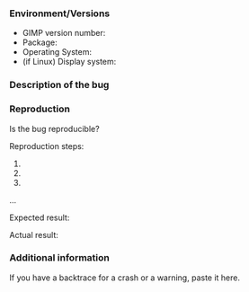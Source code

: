 <!-- ⚠️ IMPORTANT: READ ME! ⚠️
This is the default template for bug reports.
For feature requests or performance issues, please switch instead to the appropriate template in the "Choose a template" list.

It is important that you fill all the fields of the template.

There are a few issues we get reports about quite frequently. If you want to check if what you have encountered is among these, please see: 
https://gitlab.gnome.org/GNOME/gimp/-/issues/?sort=updated_desc&state=all&label_name%5B%5D=Duplication%20target&first_page_size=100

**Code of Conduct**: "Be considerate and respectful" is our main rule.
E.g. avoid negative emotional writing which only generates more upsetting
interactions. Thanks!
-->

### Environment/Versions

- GIMP version number:
- Package: <!--[flatpak? Installer from gimp.org? If another installer, tell us where from] (write it after the > symbol)-->
- Operating System: <!--[Windows? macOS? Linux? All? Add OS versions too] (write it after the > symbol) -->
- (if Linux) Display system: <!--[X11? Wayland? Which compositor and version?] (write it after the > symbol) -->

<!--Note: bug reporters are expected to have verified the bug still exists
either in the last stable version of GIMP or on updated development code
(master branch).-->

### Description of the bug

<!-- Please describe your issue with details. By "details" we mean:
- "Be considerate and respectful". This is our main rule.
  E.g. avoid negative emotional writing which only generates more upsetting
  interactions.
- Stay on topic by writing only one bug per report created.
- Add full (not cropped) screenshots or other files using the clip button on GitLab. -->

### Reproduction

Is the bug reproducible? <!--[Always / Randomly / Happened only once ] (write it after the > symbol)-->

Reproduction steps:

1. 
2. 
3. 

…

Expected result:

Actual result:

### Additional information

If you have a backtrace for a crash or a warning, paste it here.
